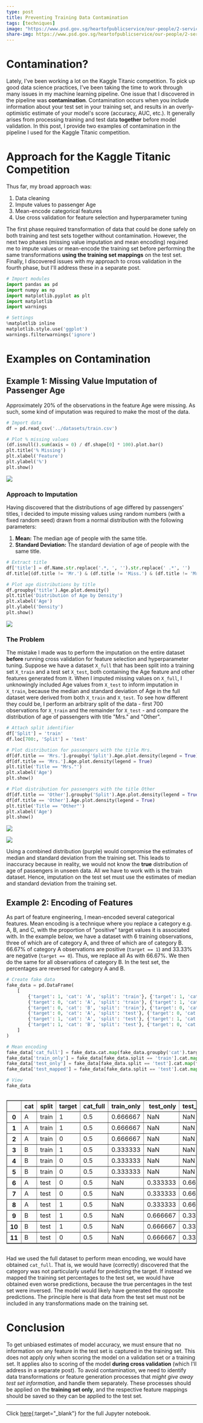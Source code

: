 ```yaml
---
type: post
title: Preventing Training Data Contamination
tags: [techniques]
image: "https://www.psd.gov.sg/heartofpublicservice/our-people/2-service/houses-to-homes/media/19980006213_-_0110-mr_0oizmon.jpg"
share-img: https://www.psd.gov.sg/heartofpublicservice/our-people/2-service/houses-to-homes/media/19980006213_-_0110-mr_0oizmon.jpg
---
```

  
# Contamination?
Lately, I've been working a lot on the Kaggle Titanic competition. To pick up good data science practices, I've been taking the time to work through many issues in my machine learning pipeline. One issue that I discovered in the pipeline was  **contamination**. Contamination occurs when you include information about your test set in your training set, and results in an overly-optimistic estimate of your model's score (accuracy, AUC, etc.). It generally arises from processing training and test data **together** before model validation. In this post, I provide two examples of contamination in the pipeline I used for the Kaggle Titanic competition.
  
# Approach for the Kaggle Titanic Competition
Thus far, my broad approach was:  
  
1. Data cleaning
2. Impute values to passenger Age
3. Mean-encode categorical features
4. Use cross validation for feature selection and hyperparameter tuning
  
The first phase required transformation of data that could be done safely on both training and test sets together without contamination. However, the next two phases (missing value imputation and mean encoding) required me to impute values or mean-encode the training set before performing the same transformations **using the training set mappings** on the test set. Finally, I discovered issues with my approach to cross validation in the fourth phase, but I'll address these in a separate post.  
  


```python
# Import modules
import pandas as pd
import numpy as np
import matplotlib.pyplot as plt
import matplotlib
import warnings

# Settings
%matplotlib inline
matplotlib.style.use('ggplot')
warnings.filterwarnings('ignore')
```

# Examples on Contamination

## Example 1: Missing Value Imputation of Passenger Age
Approximately 20% of the observations in the feature Age were missing. As such, some kind of imputation was required to make the most of the data.


```python
# Import data
df = pd.read_csv('../datasets/train.csv')

# Plot % missing values
(df.isnull().sum(axis = 0) / df.shape[0] * 100).plot.bar()
plt.title('% Missing')
plt.xlabel('Feature')
plt.ylabel('%')
plt.show()
```
  
![](../graphics/2018-09-01-preventing-contamination-plot1.png)
  
### Approach to Imputation
Having discovered that the distributions of age differed by passengers' titles, I decided to impute missing values using random numbers (with a fixed random seed) drawn from a normal distribution with the following parameters:  
  
1. **Mean:** The median age of people with the same title.
2. **Standard Deviation:** The standard deviation of age of people with the same title.
  


```python
# Extract title
df['title'] = df.Name.str.replace('.*, ', '').str.replace(' .*', '')
df.title[(df.title != 'Mr.') & (df.title != 'Miss.') & (df.title != 'Mrs.') & (df.title != 'Master.')] = 'Other'

# Plot age distributions by title
df.groupby('title').Age.plot.density()
plt.title('Distribution of Age by Density')
plt.xlabel('Age')
plt.ylabel('Density')
plt.show()
```
  
![](../graphics/2018-09-01-preventing-contamination-plot2.png)
  
### The Problem
The mistake I made was to perform the imputation on the entire dataset **before** running cross validation for feature selection and hyperparameter tuning. Suppose we have a dataset `X_full` that has been split into a training set `X_train` and a test set `X_test`, both containing the Age feature and other features generated from it. When I imputed missing values on `X_full`, I unknowingly included Age values from `X_test` to inform imputation in `X_train`, because the median and standard deviation of Age in the full dataset were derived from both `X_train` and `X_test`. To see how different they could be, I perform an arbitrary split of the data - first 700 observations for `X_train` and the remainder for `X_test` - and compare the distribution of age of passengers with title "Mrs." and "Other".
  
```python
# Attach split identifier
df['Split'] = 'train'
df.loc[700:, 'Split'] = 'test'

# Plot distribution for passengers with the title Mrs.
df[df.title == 'Mrs.'].groupby('Split').Age.plot.density(legend = True)
df[df.title == 'Mrs.'].Age.plot.density(legend = True)
plt.title('Title == "Mrs."')
plt.xlabel('Age')
plt.show()

# Plot distribution for passengers with the title Other
df[df.title == 'Other'].groupby('Split').Age.plot.density(legend = True)
df[df.title == 'Other'].Age.plot.density(legend = True)
plt.title('Title == "Other"')
plt.xlabel('Age')
plt.show()
```
  
![](../graphics/2018-09-01-preventing-contamination-plot3.png)
  
![](../graphics/2018-09-01-preventing-contamination-plot4.png)
  
Using a combined distribution (purple) would compromise the estimates of median and standard deviation from the training set. This leads to inaccuracy because in reality, we would not know the **true** distribution of age of passengers in unseen data. All we have to work with is the train dataset. Hence, imputation on the test set must use the estimates of median and standard deviation from the training set.

## Example 2: Encoding of Features
As part of feature engineering, I mean-encoded several categorical features. Mean encoding is a technique where you replace a category e.g. A, B, and C, with the proportion of "positive" target values it is associated with. In the example below, we have a dataset with 6 training observations, three of which are of category A, and three of which are of category B. 66.67% of category A observations are positive (`target == 1`) and 33.33% are negative (`target == 0`). Thus, we replace all As with 66.67%. We then do the same for all observations of category B. In the test set, the percentages are reversed for category A and B.  


```python
# Create fake data
fake_data = pd.DataFrame(
    [
        {'target': 1, 'cat': 'A', 'split': 'train'}, {'target': 1, 'cat': 'A', 'split': 'train'},
        {'target': 0, 'cat': 'A', 'split': 'train'}, {'target': 1, 'cat': 'B', 'split': 'train'},
        {'target': 0, 'cat': 'B', 'split': 'train'}, {'target': 0, 'cat': 'B', 'split': 'train'},
        {'target': 0, 'cat': 'A', 'split': 'test'}, {'target': 0, 'cat': 'A', 'split': 'test'},
        {'target': 1, 'cat': 'A', 'split': 'test'}, {'target': 1, 'cat': 'B', 'split': 'test'},
        {'target': 1, 'cat': 'B', 'split': 'test'}, {'target': 0, 'cat': 'B', 'split': 'test'}
    ]
)

# Mean encoding
fake_data['cat_full'] = fake_data.cat.map(fake_data.groupby('cat').target.mean())
fake_data['train_only'] = fake_data[fake_data.split == 'train'].cat.map(fake_data[fake_data.split == 'train'].groupby('cat').target.mean())
fake_data['test_only'] = fake_data[fake_data.split == 'test'].cat.map(fake_data[fake_data.split == 'test'].groupby('cat').target.mean())
fake_data['test_mapped'] = fake_data[fake_data.split == 'test'].cat.map(fake_data[fake_data.split == 'train'].groupby('cat').target.mean())

# View
fake_data
```

<div style="overflow-x:auto; width: 100%;">
<table border="1" class="dataframe">
  <thead>
    <tr style="text-align: right;">
      <th></th>
      <th>cat</th>
      <th>split</th>
      <th>target</th>
      <th>cat_full</th>
      <th>train_only</th>
      <th>test_only</th>
      <th>test_mapped</th>
    </tr>
  </thead>
  <tbody>
    <tr>
      <th>0</th>
      <td>A</td>
      <td>train</td>
      <td>1</td>
      <td>0.5</td>
      <td>0.666667</td>
      <td>NaN</td>
      <td>NaN</td>
    </tr>
    <tr>
      <th>1</th>
      <td>A</td>
      <td>train</td>
      <td>1</td>
      <td>0.5</td>
      <td>0.666667</td>
      <td>NaN</td>
      <td>NaN</td>
    </tr>
    <tr>
      <th>2</th>
      <td>A</td>
      <td>train</td>
      <td>0</td>
      <td>0.5</td>
      <td>0.666667</td>
      <td>NaN</td>
      <td>NaN</td>
    </tr>
    <tr>
      <th>3</th>
      <td>B</td>
      <td>train</td>
      <td>1</td>
      <td>0.5</td>
      <td>0.333333</td>
      <td>NaN</td>
      <td>NaN</td>
    </tr>
    <tr>
      <th>4</th>
      <td>B</td>
      <td>train</td>
      <td>0</td>
      <td>0.5</td>
      <td>0.333333</td>
      <td>NaN</td>
      <td>NaN</td>
    </tr>
    <tr>
      <th>5</th>
      <td>B</td>
      <td>train</td>
      <td>0</td>
      <td>0.5</td>
      <td>0.333333</td>
      <td>NaN</td>
      <td>NaN</td>
    </tr>
    <tr>
      <th>6</th>
      <td>A</td>
      <td>test</td>
      <td>0</td>
      <td>0.5</td>
      <td>NaN</td>
      <td>0.333333</td>
      <td>0.666667</td>
    </tr>
    <tr>
      <th>7</th>
      <td>A</td>
      <td>test</td>
      <td>0</td>
      <td>0.5</td>
      <td>NaN</td>
      <td>0.333333</td>
      <td>0.666667</td>
    </tr>
    <tr>
      <th>8</th>
      <td>A</td>
      <td>test</td>
      <td>1</td>
      <td>0.5</td>
      <td>NaN</td>
      <td>0.333333</td>
      <td>0.666667</td>
    </tr>
    <tr>
      <th>9</th>
      <td>B</td>
      <td>test</td>
      <td>1</td>
      <td>0.5</td>
      <td>NaN</td>
      <td>0.666667</td>
      <td>0.333333</td>
    </tr>
    <tr>
      <th>10</th>
      <td>B</td>
      <td>test</td>
      <td>1</td>
      <td>0.5</td>
      <td>NaN</td>
      <td>0.666667</td>
      <td>0.333333</td>
    </tr>
    <tr>
      <th>11</th>
      <td>B</td>
      <td>test</td>
      <td>0</td>
      <td>0.5</td>
      <td>NaN</td>
      <td>0.666667</td>
      <td>0.333333</td>
    </tr>
  </tbody>
</table>
</div>
  
Had we used the full dataset to perform mean encoding, we would have obtained `cat_full`. That is, we would have (correctly) discovered that the category was not particularly useful for predicting the target. If instead we mapped the training set percentages to the test set, we would have obtained even worse predictions, because the true percentages in the test set were inversed. The model would likely have generated the opposite predictions. The principle here is that data from the test set must not be included in any transformations made on the training set.

# Conclusion
To get unbiased estimates of model accuracy, we must ensure that no information on any feature in the test set is captured in the training set. This does not apply only when scoring the model on a validation set or a training set. It applies also to scoring of the model **during cross validation** (which I'll address in a separate post). To avoid contamination, we need to identify data transformations or feature generation processes that *might give away test set information*, and handle them separately. These processes should be applied on the **training set only**, and the respective feature mappings should be saved so they can be applied to the test set.  
  
---  
  
Click [here](http://nbviewer.jupyter.org/github/chrischow/dataandstuff/blob/c493b7bf8f9ef72b1ab8ff0fd1bf0cf85e048562/notebooks/2018-09-01-preventing-contamination.ipynb){:target="_blank"} for the full Jupyter notebook.  
  
